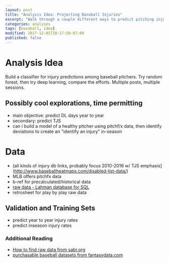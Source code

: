 ```yaml
---
layout: post
title: "Analysis Idea: Projecting Baseball Injuries"
excerpt: "Walk through a couple different ways to predict pitching injuries in Major League Baseball"
categories: analyses
tags: [baseball, idea]
modified: 2017-12-01T18:17:50-07:00
published: false
---
```


# Analysis Idea
Build a classifier for injury predictions among baseball pitchers.  Try random forest, then try deep learning, compare the efforts.  Multiple posts, multiple sessions.

## Possibly cool explorations, time permitting
* main objective: predict DL days year to year
* secondary: predict TJS
* can i build a model of a healthy pitcher using pitchf/x data, then identify deviations to create an "identify an injury" in-season

# Data
* (all kinds of injury db links, probably focus 2010-2016 w/ TJS emphasis](http://www.baseballheatmaps.com/disabled-list-data/)
* MLB offers pitchfx data
* b-ref for precalculated/historical data
* [raw data - Lahman database for SQL](http://seanlahman.com/baseball-archive/statistics)
* retrosheet for play by play raw data

## Validation and Training Sets
* predict year to year injury rates
* predict inseason injury rates

### Additional Reading
* [How to find raw data from sabr.org](http://sabr.org/sabermetrics/data)
* [purchasable baseball datasets from fantasydata.com](https://fantasydata.com/products/historical-sports-data.aspx)

